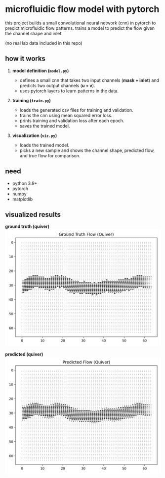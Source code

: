 # microfluidic flow model with pytorch

this project builds a small convolutional neural network (cnn) in pytorch to predict microfluidic flow patterns. trains a model to predict the flow given the channel shape and inlet.

(no real lab data included in this repo)

## how it works

1. **model definition (`model.py`)**  
   - defines a small cnn that takes two input channels (**mask + inlet**) and predicts two output channels (**u + v**).  
   - uses pytorch layers to learn patterns in the data.

2. **training (`train.py`)**  
   - loads the generated csv files for training and validation.
   - trains the cnn using mean squared error loss.  
   - prints training and validation loss after each epoch.  
   - saves the trained model.

3. **visualization (`viz.py`)**  
   - loads the trained model.  
   - picks a new sample and shows the channel shape, predicted flow, and true flow for comparison.

## need

- python 3.9+  
- pytorch  
- numpy  
- matplotlib  

## visualized results

**ground truth (quiver)**
![ground truth quiver](gt_quiver.png)

**predicted (quiver)**
![predicted quiver](pred_quiver.png)
